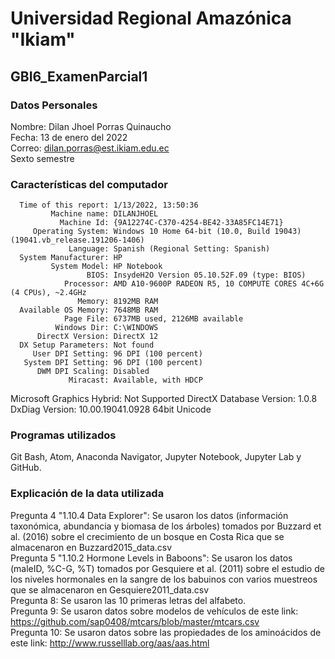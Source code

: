 # Universidad Regional Amazónica "Ikiam" 
## GBI6_ExamenParcial1
### Datos Personales
Nombre: Dilan Jhoel Porras Quinaucho<br> 
Fecha: 13 de enero del 2022<br> 
Correo: dilan.porras@est.ikiam.edu.ec<br> 
Sexto semestre<br> 

### Características del computador
      Time of this report: 1/13/2022, 13:50:36
             Machine name: DILANJHOEL
               Machine Id: {9A12274C-C370-4254-BE42-33A85FC14E71}
         Operating System: Windows 10 Home 64-bit (10.0, Build 19043) (19041.vb_release.191206-1406)
                 Language: Spanish (Regional Setting: Spanish)
      System Manufacturer: HP
             System Model: HP Notebook
                     BIOS: InsydeH2O Version 05.10.52F.09 (type: BIOS)
                Processor: AMD A10-9600P RADEON R5, 10 COMPUTE CORES 4C+6G (4 CPUs), ~2.4GHz
                   Memory: 8192MB RAM
      Available OS Memory: 7648MB RAM
                Page File: 6737MB used, 2126MB available
              Windows Dir: C:\WINDOWS
          DirectX Version: DirectX 12
      DX Setup Parameters: Not found
         User DPI Setting: 96 DPI (100 percent)
       System DPI Setting: 96 DPI (100 percent)
          DWM DPI Scaling: Disabled
                 Miracast: Available, with HDCP
Microsoft Graphics Hybrid: Not Supported
 DirectX Database Version: 1.0.8
           DxDiag Version: 10.00.19041.0928 64bit Unicode

### Programas utilizados
Git Bash, Atom, Anaconda Navigator, Jupyter Notebook, Jupyter Lab y GitHub.

### Explicación de la data utilizada
Pregunta 4 "1.10.4 Data Explorer": Se usaron los datos (información taxonómica, abundancia y biomasa de los árboles) tomados por Buzzard et al. (2016) sobre el crecimiento de un bosque en Costa Rica que se almacenaron en Buzzard2015_data.csv<br>
Pregunta 5 "1.10.2 Hormone Levels in Baboons": Se usaron los datos (maleID, %C-G, %T) tomados por Gesquiere et al. (2011) sobre el estudio de los niveles hormonales en la sangre de los babuinos con varios muestreos que se almacenaron en Gesquiere2011_data.csv<br>
Pregunta 8: Se usaron las 10 primeras letras del alfabeto.<br>
Pregunta 9: Se usaron datos sobre modelos de vehículos de este link: https://github.com/sap0408/mtcars/blob/master/mtcars.csv<br> 
Pregunta 10: Se usaron datos sobre las propiedades de los aminoácidos de este link: http://www.russelllab.org/aas/aas.html

